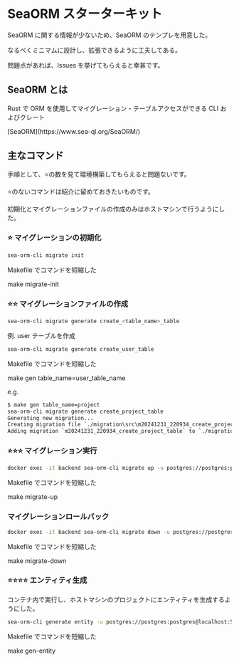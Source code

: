 # SeaORM スターターキット

<p>SeaORM に関する情報が少ないため、SeaORM のテンプレを用意した。</p>
<p>なるべくミニマムに設計し、拡張できるように工夫してある。</p>
<p>問題点があれば、Issues を挙げてもらえると幸甚です。</p>

## SeaORM とは

<p>Rust で ORM を使用してマイグレーション・テーブルアクセスができる CLI およびクレート</p>
<p>[SeaORM](https://www.sea-ql.org/SeaORM/)</p>

## 主なコマンド

<p>手順として、⭐の数を見て環境構築してもらえると問題ないです。</p>
<p>⭐のないコマンドは紹介に留めておきたいものです。</p>
<p>初期化とマイグレーションファイルの作成のみはホストマシンで行うようにした。</p>

### ⭐ マイグレーションの初期化

```bash
sea-orm-cli migrate init
```

<p>Makefile でコマンドを短縮した</p>
make migrate-init

### ⭐⭐ マイグレーションファイルの作成

```bash
sea-orm-cli migrate generate create_<table_name>_table
```

例. user テーブルを作成

```bash
sea-orm-cli migrate generate create_user_table
```

<p>Makefile でコマンドを短縮した</p>
make gen table_name=user_table_name

e.g.

```bash
$ make gen table_name=project
sea-orm-cli migrate generate create_project_table
Generating new migration...
Creating migration file `./migration\src\m20241231_220934_create_project_table.rs`
Adding migration `m20241231_220934_create_project_table` to `./migration\src\lib.rs`
```

### ⭐⭐⭐ マイグレーション実行

```bash
docker exec -it backend sea-orm-cli migrate up -u postgres://postgres:postgres@db/sea-orm-starter
```

<p>Makefile でコマンドを短縮した</p>
make migrate-up

### マイグレーションロールバック

```bash
docker exec -it backend sea-orm-cli migrate down -u postgres://postgres:postgres@db/sea-orm-starter
```

<p>Makefile でコマンドを短縮した</p>
make migrate-down

### ⭐⭐⭐⭐ エンティティ生成

<p>コンテナ内で実行し、ホストマシンのプロジェクトにエンティティを生成するようにした。</p>

```bash
sea-orm-cli generate entity -u postgres://postgres:postgres@localhost:5432/sea-orm-starter -o src/entities
```

<p>Makefile でコマンドを短縮した</p>
make gen-entity
